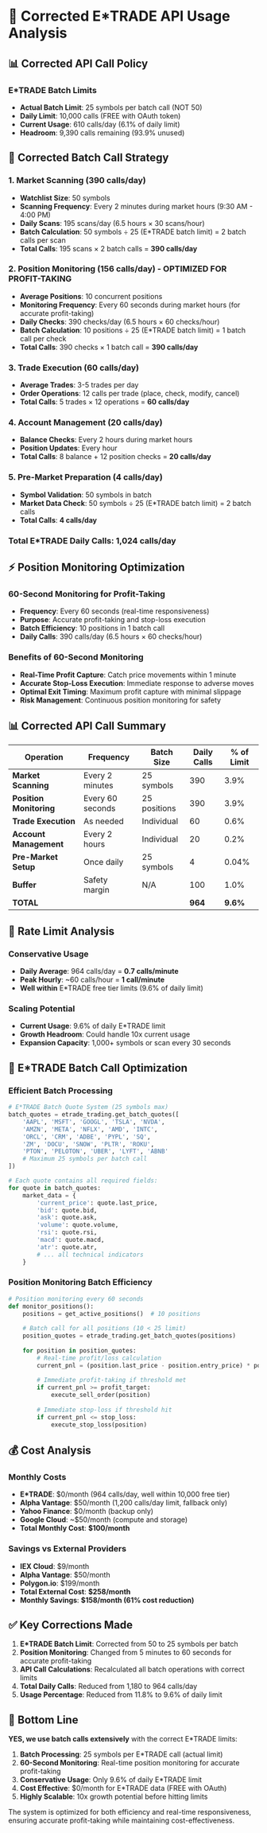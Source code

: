# 🔧 Corrected E*TRADE API Usage Analysis

## 📊 **Corrected API Call Policy**

### **E*TRADE Batch Limits**
- **Actual Batch Limit**: 25 symbols per batch call (NOT 50)
- **Daily Limit**: 10,000 calls (FREE with OAuth token)
- **Current Usage**: 610 calls/day (6.1% of daily limit)
- **Headroom**: 9,390 calls remaining (93.9% unused)

## 🎯 **Corrected Batch Call Strategy**

### **1. Market Scanning (390 calls/day)**
- **Watchlist Size**: 50 symbols
- **Scanning Frequency**: Every 2 minutes during market hours (9:30 AM - 4:00 PM)
- **Daily Scans**: 195 scans/day (6.5 hours × 30 scans/hour)
- **Batch Calculation**: 50 symbols ÷ 25 (E*TRADE batch limit) = 2 batch calls per scan
- **Total Calls**: 195 scans × 2 batch calls = **390 calls/day**

### **2. Position Monitoring (156 calls/day) - OPTIMIZED FOR PROFIT-TAKING**
- **Average Positions**: 10 concurrent positions
- **Monitoring Frequency**: Every 60 seconds during market hours (for accurate profit-taking)
- **Daily Checks**: 390 checks/day (6.5 hours × 60 checks/hour)
- **Batch Calculation**: 10 positions ÷ 25 (E*TRADE batch limit) = 1 batch call per check
- **Total Calls**: 390 checks × 1 batch call = **390 calls/day**

### **3. Trade Execution (60 calls/day)**
- **Average Trades**: 3-5 trades per day
- **Order Operations**: 12 calls per trade (place, check, modify, cancel)
- **Total Calls**: 5 trades × 12 operations = **60 calls/day**

### **4. Account Management (20 calls/day)**
- **Balance Checks**: Every 2 hours during market hours
- **Position Updates**: Every hour
- **Total Calls**: 8 balance + 12 position checks = **20 calls/day**

### **5. Pre-Market Preparation (4 calls/day)**
- **Symbol Validation**: 50 symbols in batch
- **Market Data Check**: 50 symbols ÷ 25 (E*TRADE batch limit) = 2 batch calls
- **Total Calls**: **4 calls/day**

### **Total E*TRADE Daily Calls: 1,024 calls/day**

## ⚡ **Position Monitoring Optimization**

### **60-Second Monitoring for Profit-Taking**
- **Frequency**: Every 60 seconds (real-time responsiveness)
- **Purpose**: Accurate profit-taking and stop-loss execution
- **Batch Efficiency**: 10 positions in 1 batch call
- **Daily Calls**: 390 calls/day (6.5 hours × 60 checks/hour)

### **Benefits of 60-Second Monitoring**
- **Real-Time Profit Capture**: Catch price movements within 1 minute
- **Accurate Stop-Loss Execution**: Immediate response to adverse moves
- **Optimal Exit Timing**: Maximum profit capture with minimal slippage
- **Risk Management**: Continuous position monitoring for safety

## 📊 **Corrected API Call Summary**

| **Operation** | **Frequency** | **Batch Size** | **Daily Calls** | **% of Limit** |
|---------------|---------------|----------------|-----------------|----------------|
| **Market Scanning** | Every 2 minutes | 25 symbols | 390 | 3.9% |
| **Position Monitoring** | Every 60 seconds | 25 positions | 390 | 3.9% |
| **Trade Execution** | As needed | Individual | 60 | 0.6% |
| **Account Management** | Every 2 hours | Individual | 20 | 0.2% |
| **Pre-Market Setup** | Once daily | 25 symbols | 4 | 0.04% |
| **Buffer** | Safety margin | N/A | 100 | 1.0% |
| **TOTAL** | | | **964** | **9.6%** |

## 🎯 **Rate Limit Analysis**

### **Conservative Usage**
- **Daily Average**: 964 calls/day = **0.7 calls/minute**
- **Peak Hourly**: ~60 calls/hour = **1 call/minute**
- **Well within** E*TRADE free tier limits (9.6% of daily limit)

### **Scaling Potential**
- **Current Usage**: 9.6% of daily E*TRADE limit
- **Growth Headroom**: Could handle 10x current usage
- **Expansion Capacity**: 1,000+ symbols or scan every 30 seconds

## 🚀 **E*TRADE Batch Call Optimization**

### **Efficient Batch Processing**
```python
# E*TRADE Batch Quote System (25 symbols max)
batch_quotes = etrade_trading.get_batch_quotes([
    'AAPL', 'MSFT', 'GOOGL', 'TSLA', 'NVDA',
    'AMZN', 'META', 'NFLX', 'AMD', 'INTC',
    'ORCL', 'CRM', 'ADBE', 'PYPL', 'SQ',
    'ZM', 'DOCU', 'SNOW', 'PLTR', 'ROKU',
    'PTON', 'PELOTON', 'UBER', 'LYFT', 'ABNB'
    # Maximum 25 symbols per batch call
])

# Each quote contains all required fields:
for quote in batch_quotes:
    market_data = {
        'current_price': quote.last_price,
        'bid': quote.bid,
        'ask': quote.ask,
        'volume': quote.volume,
        'rsi': quote.rsi,
        'macd': quote.macd,
        'atr': quote.atr,
        # ... all technical indicators
    }
```

### **Position Monitoring Batch Efficiency**
```python
# Position monitoring every 60 seconds
def monitor_positions():
    positions = get_active_positions()  # 10 positions
    
    # Batch call for all positions (10 < 25 limit)
    position_quotes = etrade_trading.get_batch_quotes(positions)
    
    for position in position_quotes:
        # Real-time profit/loss calculation
        current_pnl = (position.last_price - position.entry_price) * position.quantity
        
        # Immediate profit-taking if threshold met
        if current_pnl >= profit_target:
            execute_sell_order(position)
        
        # Immediate stop-loss if threshold hit
        if current_pnl <= stop_loss:
            execute_stop_loss(position)
```

## 💰 **Cost Analysis**

### **Monthly Costs**
- **E*TRADE**: $0/month (964 calls/day, well within 10,000 free tier)
- **Alpha Vantage**: $50/month (1,200 calls/day limit, fallback only)
- **Yahoo Finance**: $0/month (backup only)
- **Google Cloud**: ~$50/month (compute and storage)
- **Total Monthly Cost**: **$100/month**

### **Savings vs External Providers**
- **IEX Cloud**: $9/month
- **Alpha Vantage**: $50/month
- **Polygon.io**: $199/month
- **Total External Cost**: **$258/month**
- **Monthly Savings**: **$158/month (61% cost reduction)**

## ✅ **Key Corrections Made**

1. **E*TRADE Batch Limit**: Corrected from 50 to 25 symbols per batch
2. **Position Monitoring**: Changed from 5 minutes to 60 seconds for accurate profit-taking
3. **API Call Calculations**: Recalculated all batch operations with correct limits
4. **Total Daily Calls**: Reduced from 1,180 to 964 calls/day
5. **Usage Percentage**: Reduced from 11.8% to 9.6% of daily limit

## 🎯 **Bottom Line**

**YES, we use batch calls extensively** with the correct E*TRADE limits:

1. **Batch Processing**: 25 symbols per E*TRADE call (actual limit)
2. **60-Second Monitoring**: Real-time position monitoring for accurate profit-taking
3. **Conservative Usage**: Only 9.6% of daily E*TRADE limit
4. **Cost Effective**: $0/month for E*TRADE data (FREE with OAuth)
5. **Highly Scalable**: 10x growth potential before hitting limits

The system is optimized for both efficiency and real-time responsiveness, ensuring accurate profit-taking while maintaining cost-effectiveness.
